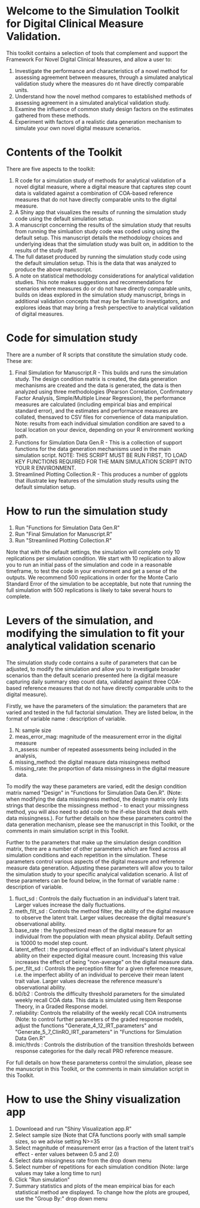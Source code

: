 # Welcome to the Simulation Toolkit for Digital Clinical Measure Validation.

This toolkit contains a selection of tools that complement and support the Framework For Novel Digital Clinical Measures, and allow a user to:

1) Investigate the performance and characteristics of a novel method for assessing agreement between measures, through a simulated analytical validation study where the measures do nt have directly comparable units.
2) Understand how the novel method compares to established methods of assessing agreement in a simulated analytical validation study.
3) Examine the influence of common study design factors on the estimates gathered from these methods.
4) Experiment with factors of a realistic data generation mechanism to simulate your own novel digital measure scenarios.

# Contents of the Toolkit

There are five aspects to the toolkit:

1) R code for a simulation study of methods for analytical validation of a novel digital measure, where a digital measure that captures step count data is validated against a combination of COA-based reference measures that do not have directly comparable units to the digital measure.
2) A Shiny app that visualizes the results of running the simulation study code using the default simulation setup.
3) A manuscript concerning the results of the simulation study that results from running the simluation study code was coded using using the default setup. This manuscript details the methodology choices and underlying ideas that the simulation study was built on, in addition to the results of the study itself.
4) The full dataset produced by running the simulation study code using the default simulation setup. This is the data that was analyzed to produce the above manuscript.
5) A note on statistical methodology considerations for analytical validation studies. This note makes suggestions and recommendations for scenarios where measures do or do not have directly comparable units, builds on ideas explored in the simulation study manuscript, brings in additional validation concepts that may be familiar to investigators, and explores ideas that may bring a fresh perspective to analytical validation of digital measures.

# Code for simulation study

There are a number of R scripts that constitute the simulation study code. These are:

1) Final Simulation for Manuscript.R - This builds and runs the simulation study. The design condition matrix is created, the data generation mechanisms are created and the data is generated, the data is then analyzed using three methodologies (Pearson Correlation, Confirmatory Factor Analysis, Simple/Multiple Linear Regression), the performance measures are calculated (including empirical bias and empirical standard error), and the estimates and performance measures are collated, thensaved to CSV files for convenience of data manipulation. Note: results from each individual simulation condition are saved to a local location on your device, depending on your R environment working path.
2) Functions for Simulation Data Gen.R - This is a collection of support functions for the data generation mechanisms used in the main simulation script. NOTE: THIS SCRIPT MUST BE RUN FIRST, TO LOAD KEY FUNCTIONS REQUIRED FOR THE MAIN SIMULATION SCRIPT INTO YOUR R ENVIRONMENT.
3) Streamlined Plotting Collection.R - This produces a number of ggplots that illustrate key features of the simulation study results using the default simulation setup.

# How to run the simulation study

1) Run "Functions for Simulation Data Gen.R"
2) Run "Final Simulation for Manuscript.R"
3) Run "Streamlined Plotting Collection.R"

Note that with the default settings, the simulation will complete only 10 replications per simulation condition. We start with 10 replication to allow you to run an initial pass of the simulation and code in a reasonable timeframe, to test the code in your enviroment and get a sense of the outputs. We recommend 500 replications in order for the Monte Carlo Standard Error of the simulation to be acceptable, but note that running the full simulation with 500 replications is likely to take several hours to complete.

# Levers of the simulation, and modifying the simulation to fit your analytical validation scenario

The simulation study code contains a suite of parameters that can be adjusted, to modify the simulation and allow you to investigate broader scenarios than the default scenario presented here (a digital measure capturing daily summary step count data, validated against three COA-based reference measures that do not have directly comparable units to the digital measure).

Firstly, we have the parameters of the simulation: the parameters that are varied and tested in the full factorial simulation. They are listed below, in the format of variable name : description of variable. 

1) N: sample size
2) meas_error_mag: magnitude of the measurement error in the digital measure
3) n_assess: number of repeated assessments being included in the analysis,
4) missing_method: the digital measure data missingness method
5) missing_rate: the proportion of data missingness in the digital measure data.

To modify the way these parameters are varied, edit the design condition matrix named "Design" in "Functions for Simulation Data Gen.R". (Note: when modifying the data missingness method, the design matrix only lists strings that describe the missingness method - to enact your missingness method, you will also need to add code to the if-else block that deals with data missingness.). For further details on how these parameters control the data generation mechanism, please see the manuscript in this Toolkit, or the comments in main simulation script in this Toolkit.

Further to the parameters that make up the simulation design condition matrix, there are a number of other parameters which are fixed across all simulation conditions and each repetition in the simulation. These parameters control various aspects of the digital measure and reference measure data generation. Adjusting these parameters will allow you to tailor the simulation study to your specific analyical validation scenario. A list of these parameters can be found below, in the format of variable name : description of variable. 

1) fluct_sd : Controls the daily fluctuation in an individual's latent trait. Larger values increase the daily fluctuations.
2) meth_filt_sd : Controls the method filter, the ability of the digital measure to observe the latent trait. Larger values decrease the digital measure's observational ability.
3) base_rate : the hypothesized mean of the digital measure for an individual from the population with mean physical ability. Default setting is 10000 to model step count.
4) latent_effect : the proportional effect of an individual's latent physical ability on their expected digital measure count. Increasing this value increases the effect of being "non-average" on the digital measure data.
5) per_filt_sd : Controls the perception filter for a given reference measure, i.e. the imperfect ability of an individual to perceive their mean latent trait value. Larger values decrease the reference measure's observational ability.
6) b0/b2 : Controls the difficulty threshold parameters for the simulated weekly recall COA data. This data is simulated using Item Response Theory, in a Graded Response model.
7) reliability: Controls the reliability of the weekly recall COA instruments (Note: to control further parameters of the graded response models, adjust the functions "Generate_4_12_IRT_parameters" and "Generate_5_7_ClinRO_IRT_parameters" in "Functions for Simulation Data Gen.R"
8) imic/thrds : Controls the distribution of the transition thresholds between response categories for the daily recall PRO reference measure.
     
For full details on how these parameterss control the simulation, please see the manuscript in this Toolkit, or the comments in main simulation script in this Toolkit.
    
# How to use the Shiny visualization app

1) Downloead and run "Shiny Visualization app.R"
2) Select sample size (Note that CFA functions poorly with small sample sizes, so we advise setting N>=35
3) Select magnitude of measurement error (as a fraction of the latent trait's effect - enter values between 0.5 and 2.0)
4) Select data missingness rate from the drop down menu
5) Select number of repetitions for each simulation condition (Note: large values may take a long time to run)
6) Click "Run simulation"
7) Summary statistics and plots of the mean empirical bias for each statistical method are displayed. To change how the plots are grouped, use the "Group By:" drop down menu



